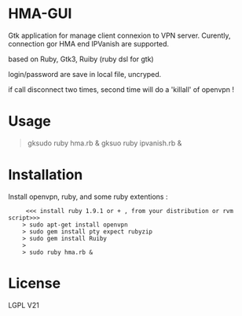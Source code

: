 HMA-GUI
=======


Gtk application for manage client connexion to VPN server.
Curently, connection gor HMA end IPVanish are supported.

based on Ruby, Gtk3, Ruiby (ruby dsl for gtk)

login/password are save in local file, uncryped.

if call disconnect two times, second time will do a 'killall' of openvpn !

Usage
=====
> gksudo ruby hma.rb &
> gksuo ruby ipvanish.rb &

Installation
============
Install openvpn, ruby, and some ruby extentions :

```
     <<< install ruby 1.9.1 or + , from your distribution or rvm script>>>
    > sudo apt-get install openvpn
    > sudo gem install pty expect rubyzip
    > sudo gem install Ruiby
    >
    > sudo ruby hma.rb &
```

License
=======
LGPL V21



 
